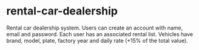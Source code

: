 # rental-car-dealership

Rental car dealership system.
Users can create an account with name, email and password. Each user has an associated rental list.
Vehicles have brand, model, plate, factory year and daily rate (+15% of the total value).
